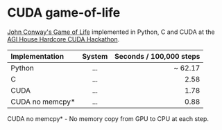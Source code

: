 # CUDA game-of-life

[John Conway's Game of Life](https://en.wikipedia.org/wiki/Conway%27s_Game_of_Life) implemented in Python, C and CUDA at the [AGI House Hardcore CUDA Hackathon](https://partiful.com/e/fxMwOW9dtCCWoEPyyTIf?).


| Implementation    |  System  | Seconds / 100,000 steps |
| :---------------- | :------: | ----: |
| Python            |   ...   | ~ 62.17 |
| C                 |   ...   | 2.58   |
| CUDA              |   ...   | 1.78   |
| CUDA no memcpy*   |   ...   | 0.88   |

CUDA no memcpy* - No memory copy from GPU to CPU at each step.